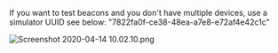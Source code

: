 If you want to test beacons and you don't have multiple devices, use a simulator
UUID see below:
"7822fa0f-ce38-48ea-a7e8-e72af4e42c1c"

![Screenshot 2020-04-14 10.02.10.png](/.attachments/Screenshot%202020-04-14%2010.02.10-fb28e6a0-2d6a-45b5-9e9a-07abd3fa4ecd.png)